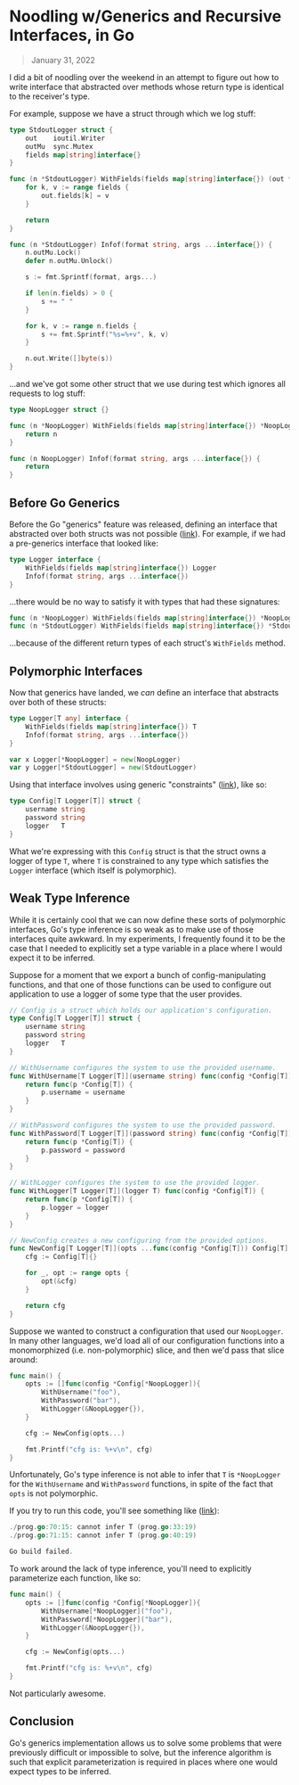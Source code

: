 # Noodling w/Generics and Recursive Interfaces, in Go

> January 31, 2022

I did a bit of noodling over the weekend in an attempt to figure out
how to write interface that abstracted over methods whose return
type is identical to the receiver's type.

For example, suppose we have a struct through which we log stuff:

```go
type StdoutLogger struct {
	out    ioutil.Writer
	outMu  sync.Mutex
	fields map[string]interface{}
}

func (n *StdoutLogger) WithFields(fields map[string]interface{}) (out *StdoutLogger) {
	for k, v := range fields {
		out.fields[k] = v
	}

	return
}

func (n *StdoutLogger) Infof(format string, args ...interface{}) {
	n.outMu.Lock()
	defer n.outMu.Unlock()

	s := fmt.Sprintf(format, args...)

	if len(n.fields) > 0 {
		s += " "
	}

	for k, v := range n.fields {
		s += fmt.Sprintf("%s=%+v", k, v)
	}

	n.out.Write([]byte(s))
}
```

...and we've got some other struct that we use during test which
ignores all requests to log stuff:

```go
type NoopLogger struct {}

func (n *NoopLogger) WithFields(fields map[string]interface{}) *NoopLogger {
	return n
}

func (n NoopLogger) Infof(format string, args ...interface{}) {
	return
}
```

## Before Go Generics

Before the Go "generics" feature was released, defining an interface
that abstracted over both structs was not possible ([link][1]). For 
example, if we had a pre-generics interface that looked like:

```go
type Logger interface {
	WithFields(fields map[string]interface{}) Logger
	Infof(format string, args ...interface{})
}
```

...there would be no way to satisfy it with types that had these
signatures:

```go
func (n *NoopLogger) WithFields(fields map[string]interface{}) *NoopLogger
func (n *StdoutLogger) WithFields(fields map[string]interface{}) *StdoutLogger
```

...because of the different return types of each struct's 
`WithFields` method.

## Polymorphic Interfaces

Now that generics have landed, we _can_ define an interface that 
abstracts over both of these structs:

```go
type Logger[T any] interface {
	WithFields(fields map[string]interface{}) T
	Infof(format string, args ...interface{})
}

var x Logger[*NoopLogger] = new(NoopLogger)
var y Logger[*StdoutLogger] = new(StdoutLogger)
```

Using that interface involves using generic "constraints" 
([link][3]), like so:

```go
type Config[T Logger[T]] struct {
	username string
	password string
	logger   T
}
```

What we're expressing with this `Config` struct is that the struct
owns a logger of type `T`, where `T` is constrained to any type
which satisfies the `Logger` interface (which itself is
polymorphic).

## Weak Type Inference

While it is certainly cool that we can now define these sorts of
polymorphic interfaces, Go's type inference is so weak as to make
use of those interfaces quite awkward. In my experiments, I 
frequently found it to be the case that I needed to explicitly set a 
type variable in a place where I would expect it to be inferred.

Suppose for a moment that we export a bunch of config-manipulating 
functions, and that one of those functions can be used to configure 
out application to use a logger of some type that the user provides.

```go
// Config is a struct which holds our application's configuration.
type Config[T Logger[T]] struct {
	username string
	password string
	logger   T
}

// WithUsername configures the system to use the provided username.
func WithUsername[T Logger[T]](username string) func(config *Config[T]) {
	return func(p *Config[T]) {
		p.username = username
	}
}

// WithPassword configures the system to use the provided password.
func WithPassword[T Logger[T]](password string) func(config *Config[T]) {
	return func(p *Config[T]) {
		p.password = password
	}
}

// WithLogger configures the system to use the provided logger.
func WithLogger[T Logger[T]](logger T) func(config *Config[T]) {
	return func(p *Config[T]) {
		p.logger = logger
	}
}

// NewConfig creates a new configuring from the provided options.
func NewConfig[T Logger[T]](opts ...func(config *Config[T])) Config[T] {
	cfg := Config[T]{}

	for _, opt := range opts {
		opt(&cfg)
	}

	return cfg
}
```

Suppose we wanted to construct a configuration that used our 
`NoopLogger`. In many other languages, we'd load all of our 
configuration functions into a monomorphized (i.e. non-polymorphic) 
slice, and then we'd pass that slice around:

```go
func main() {
	opts := []func(config *Config[*NoopLogger]){
		WithUsername("foo"),
		WithPassword("bar"),
		WithLogger(&NoopLogger{}),
	}

	cfg := NewConfig(opts...)

	fmt.Printf("cfg is: %+v\n", cfg)
}
```

Unfortunately, Go's type inference is not able to infer that `T` is 
`*NoopLogger` for the `WithUsername` and `WithPassword` functions, 
in spite of the fact that `opts` is not polymorphic.

If you try to run this code, you'll see something like ([link][2]):

```go
./prog.go:70:15: cannot infer T (prog.go:33:19)
./prog.go:71:15: cannot infer T (prog.go:40:19)

Go build failed.
```

To work around the lack of type inference, you'll need to explicitly
parameterize each function, like so:

```go
func main() {
	opts := []func(config *Config[*NoopLogger]){
		WithUsername[*NoopLogger]("foo"),
		WithPassword[*NoopLogger]("bar"),
		WithLogger(&NoopLogger{}),
	}

	cfg := NewConfig(opts...)

	fmt.Printf("cfg is: %+v\n", cfg)
}
```

Not particularly awesome.

## Conclusion

Go's generics implementation allows us to solve some problems that 
were previously difficult or impossible to solve, but the inference
algorithm is such that explicit parameterization is required in
places where one would expect types to be inferred.

[1]: https://tip.golang.org/doc/go1.17_spec#Interface_types
[2]: https://go.dev/play/p/sdb9qGPV7GI
[3]: https://go.dev/blog/intro-generics
